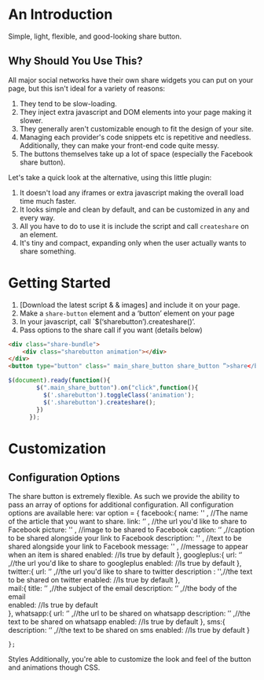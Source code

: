 
# An Introduction
Simple, light, flexible, and good-looking share button. 
## Why Should You Use This?
All major social networks have their own share widgets you can put on your page, but this isn't ideal for a variety of reasons:

1. They tend to be slow-loading.
2. They inject extra javascript and DOM elements into your page making it slower.
3. They generally aren't customizable enough to fit the design of your site.
4. Managing each provider's code snippets etc is repetitive and needless. Additionally, they can make your front-end code quite messy.
5. The buttons themselves take up a lot of space (especially the Facebook share button).

Let's take a quick look at the alternative, using this little plugin:

1. It doesn't load any iframes or extra javascript making the overall load time much faster.
2. It looks simple and clean by default, and can be customized in any and every way.
3. All you have to do to use it is include the script and call `createshare` on an element. 
4. It's tiny and compact, expanding only when the user actually wants to share something.

# Getting Started
1. [Download the latest script &  & images] and include it on your page.
2. Make a `share-button` element and a ‘button’ element on your page
3. In your javascript, call `$(‘sharebutton’).createshare()’.
4. Pass options to the share call if you want (details below)


```html
<div class="share-bundle">
    <div class="sharebutton animation"></div>
</div>
<button type="button" class=" main_share_button share_button ”>share</button>
```

```js
$(document).ready(function(){
        $(".main_share_button").on("click",function(){
          $('.sharebutton').toggleClass('animation');
          $('.sharebutton').createshare();
        })
      });
```

# Customization
## Configuration Options
The share button is extremely flexible. As such we provide the ability to pass an array of options for additional configuration. All configuration options are available here:
var option = {
        facebook:{
            name: '' , //The name of the article that you want to share.
            link: ‘’ , //the url you'd like to share to Facebook
            picture: '' , //image to be shared to Facebook 
            caption: ‘’ ,//caption to be shared alongside your link to Facebook 
            description: '' , //text to be shared alongside your link to Facebook
            message: '' ,     //message to appear when an item is shared
            enabled: //Is true by default
        },
        googleplus:{
            url:  ‘’ ,//the url you'd like to share to googleplus
            enabled: //Is true by default
        },
        twitter:{
            url:  ‘’ ,//the url you'd like to share to twitter
    	    description : '',//the text to be shared on twitter
            enabled: //Is true by default
        },  
        mail:{
            title: ’’ ,//the subject of the email
            description:  ‘’ ,//the body of the email  
            enabled: //Is true by default     
        },
        whatsapp:{
            url:  ‘’ ,//the url to be shared on whatsapp
            description: ’’ ,//the text to be shared on whatsapp
	        enabled: //Is true by default
        },
        sms:{
            description: ‘’ ,//the text to be shared on sms
            enabled: //Is true by default
        }

    };

Styles
Additionally, you're able to customize the look and feel of the button and animations though CSS. 
